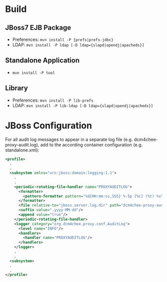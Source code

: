 Build
=====

JBoss7 EJB Package
------------------

* Preferences: `mvn install -P {prefs|prefs-jdbc}`
* LDAP: `mvn install -P ldap [-D ldap={slapd|opendj|apacheds}]`

Standalone Application
----------------------
* `mvn install -P tool`

Library
-------

* Preferences: `mvn install -P lib-prefs`
* LDAP: `mvn install -P lib-ldap [-D ldap={slapd|opendj|apacheds}]`

JBoss Configuration
===================

For all audit log messages to appear in a separate log file (e.g. dcm4chee-proxy-audit.log), add to the according container configuration (e.g. standalone.xml):

```xml
<profile>
  .
  .
  <subsystem xmlns="urn:jboss:domain:logging:1.1">
    .
    .
    <periodic-rotating-file-handler name="PROXYAUDITLOG">
      <formatter>
        <pattern-formatter pattern="%d{HH:mm:ss,SSS} %-5p [%c] (%t) %s%E%n"/>
      </formatter>
      <file relative-to="jboss.server.log.dir" path="dcm4chee-proxy-audit.log"/>
      <suffix value=".yyyy-MM-dd"/>
      <append value="true"/>
    </periodic-rotating-file-handler>
    <logger category="org.dcm4chee.proxy.conf.AuditLog">
      <level name="INFO"/>
      <handlers>
        <handler name="PROXYAUDITLOG"/>
      </handlers>
    </logger>
    .
    .
  <subsystem>
  .
  .
</profile>
```
